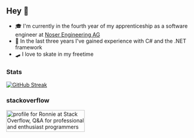 ## Hey 👋
- 🎓 I'm currently in the fourth year of my apprenticeship as a software engineer at [Noser Engineering AG](https://www.noser.com/)
- 🌱 In the last three years I've gained experience with C# and the .NET framework
- 🛹 I love to skate in my freetime

### Stats
[![GitHub Streak](https://streak-stats.demolab.com?user=ronniehartmann&theme=dark&hide_border=true)](https://git.io/streak-stats)

### stackoverflow
<a href="https://stackoverflow.com/users/19264467/ronnie"><img src="https://stackoverflow.com/users/flair/19264467.png?theme=dark" width="208" height="58" alt="profile for Ronnie at Stack Overflow, Q&amp;A for professional and enthusiast programmers" title="profile for Ronnie at Stack Overflow, Q&amp;A for professional and enthusiast programmers"></a>
